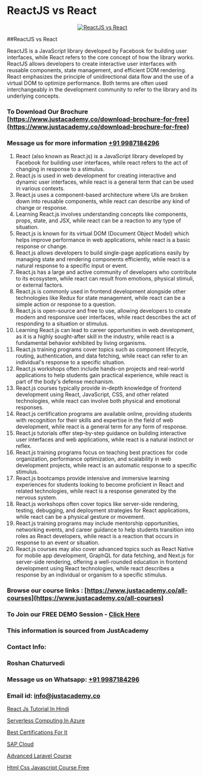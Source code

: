 # ReactJS vs React

<p align="center">
  <a href="https://justacademy.co/course-detail/react-js-training">
    <img src="https://justacademy.co/storage2/course_image/1676636938_course_image.webp" alt="ReactJS vs React">
  </a>
</p>
##ReactJS vs React

ReactJS is a JavaScript library developed by Facebook for building user interfaces, while React refers to the core concept of how the library works. ReactJS allows developers to create interactive user interfaces with reusable components, state management, and efficient DOM rendering. React emphasizes the principle of unidirectional data flow and the use of a virtual DOM to optimize performance. Both terms are often used interchangeably in the development community to refer to the library and its underlying concepts.
### To Download Our Brochure [https://www.justacademy.co/download-brochure-for-free](https://www.justacademy.co/download-brochure-for-free)
### Message us for more information [+91 9987184296](https://api.whatsapp.com/send?phone=919987184296)
1) React (also known as React.js) is a JavaScript library developed by Facebook for building user interfaces, while react refers to the act of changing in response to a stimulus.
2) React.js is used in web development for creating interactive and dynamic user interfaces, while react is a general term that can be used in various contexts.
3) React.js uses a component-based architecture where UIs are broken down into reusable components, while react can describe any kind of change or response.
4) Learning React.js involves understanding concepts like components, props, state, and JSX, while react can be a reaction to any type of situation.
5) React.js is known for its virtual DOM (Document Object Model) which helps improve performance in web applications, while react is a basic response or change.
6) React.js allows developers to build single-page applications easily by managing state and rendering components efficiently, while react is a natural response to a specific input or event.
7) React.js has a large and active community of developers who contribute to its ecosystem, while react can result from emotions, physical stimuli, or external factors.
8) React.js is commonly used in frontend development alongside other technologies like Redux for state management, while react can be a simple action or response to a question.
9) React.js is open-source and free to use, allowing developers to create modern and responsive user interfaces, while react describes the act of responding to a situation or stimulus.
10) Learning React.js can lead to career opportunities in web development, as it is a highly sought-after skill in the industry, while react is a fundamental behavior exhibited by living organisms.
11) React.js training programs cover topics such as component lifecycle, routing, authentication, and data fetching, while react can refer to an individual's response to a specific situation.
12) React.js workshops often include hands-on projects and real-world applications to help students gain practical experience, while react is part of the body's defense mechanism.
13) React.js courses typically provide in-depth knowledge of frontend development using React, JavaScript, CSS, and other related technologies, while react can involve both physical and emotional responses.
14) React.js certification programs are available online, providing students with recognition for their skills and expertise in the field of web development, while react is a general term for any form of response.
15) React.js tutorials offer step-by-step guidance on building interactive user interfaces and web applications, while react is a natural instinct or reflex.
16) React.js training programs focus on teaching best practices for code organization, performance optimization, and scalability in web development projects, while react is an automatic response to a specific stimulus.
17) React.js bootcamps provide intensive and immersive learning experiences for students looking to become proficient in React and related technologies, while react is a response generated by the nervous system.
18) React.js workshops often cover topics like server-side rendering, testing, debugging, and deployment strategies for React applications, while react can be a physical gesture or movement.
19) React.js training programs may include mentorship opportunities, networking events, and career guidance to help students transition into roles as React developers, while react is a reaction that occurs in response to an event or situation.
20) React.js courses may also cover advanced topics such as React Native for mobile app development, GraphQL for data fetching, and Next.js for server-side rendering, offering a well-rounded education in frontend development using React technologies, while react describes a response by an individual or organism to a specific stimulus.

### Browse our course links : [https://www.justacademy.co/all-courses](https://www.justacademy.co/all-courses) 
### To Join our FREE DEMO Session - [Click Here](https://www.justacademy.co/register-for-course-demo)


### This information is sourced from JustAcademy
### Contact Info:
### Roshan Chaturvedi
### Message us on Whatsapp: [+91 9987184296](https://api.whatsapp.com/send?phone=919987184296)
### Email id: [info@justacademy.co](mailto:info@justacademy.co)
                
[React Js Tutorial In Hindi](https://www.linkedin.com/pulse/react-js-tutorial-hindi-justacademy-brisbane-evore?trackingId=wZ1p8w%2B%2FlGtD8acKaPh2Tg%3D%3D&lipi=urn%3Ali%3Apage%3Ad_flagship3_company_admin%3B5cPDORNwQlqWF%2BECY5%2Fsgw%3D%3D)

[Serverless Computing In Azure](https://www.linkedin.com/pulse/serverless-computing-azure-justacademy-pune-qsvic?trackingId=0McdlRB1GPKAXc4Zn82tYg%3D%3D&lipi=urn%3Ali%3Apage%3Ad_flagship3_company_admin%3BgZlONmXPQ3%2BLxo6frpA8RA%3D%3D)

[Best Certifications For It](https://medium.com/@negishivu99/best-certifications-for-it-27c62b1b0d3b)

[SAP Cloud](https://medium.com/@kamblerajas684/sap-cloud-fac0fcac9dff)

[Advanced Laravel Course](https://justacademyin.github.io/justacademy/advanced-laravel-course)

[Html Css Javascript Course Free](https://justacademyin.github.io/justacademy/html-css-javascript-course-free)

